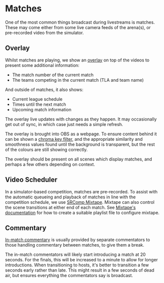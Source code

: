 # Matches

One of the most common things broadcast during livestreams is matches. These may come either from some live camera feeds of the arena(s), or pre-recorded video from the simulator.

## Overlay

Whilst matches are playing, we show an [overlay](https://github.com/srobo/livestream-overlay) on top of the videos to present some additional information:

- The match number of the current match
- The teams competing in the current match (TLA and team name)

And outside of matches, it also shows:

- Current league schedule
- Times until the next match
- Upcoming match information

The overlay live updates with changes as they happen. It may occasionally get out of sync, in which case just needs a simple refresh.

The overlay is brought into OBS as a webpage. To ensure content behind it can be shown a [chroma key filter](https://obsproject.com/wiki/Filters-Guide#color-key-and-chroma-key), and the appropriate similarity and smoothness values found until the background is transparent, but the rest of the colours are still showing correctly.

The overlay should be present on all scenes which display matches, and perhaps a few others depending on context.

## Video Scheduler

In a simulator-based competition, matches are pre-recorded. To assist with the automatic queueing and playback of matches in line with the competition schedule, we use [SRComp Mixtape](https://github.com/srobo/srcomp-mixtape). Mixtape can also control the scene transitions at either end of each match. See [Mixtape's documentation](https://github.com/srobo/srcomp-mixtape#configuration) for how to create a suitable playlist file to configure mixtape.

## Commentary

[In-match commentary](../../competition/matches/commentating.md) is usually provided by separate commentators to those handling commentary between matches, to give them a break.

The in-match commentators will likely start introducing a match at 20 seconds. For the finals, this will be increased to a minute to allow for longer introductions. When transitioning to hosts, it's better to transition a few seconds early rather than late. This might result in a few seconds of dead air, but ensures everything the commentators say is broadcast.
